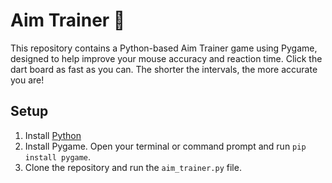 # Aim Trainer 🎯
This repository contains a Python-based Aim Trainer game using Pygame, designed to help improve your mouse accuracy and reaction time. Click the dart board as fast as you can. The shorter the intervals, the more accurate you are!

## Setup
1. Install [Python](https://www.python.org/downloads/)
2. Install Pygame. Open your terminal or command prompt and run `pip install pygame`.
3. Clone the repository and run the `aim_trainer.py` file.
